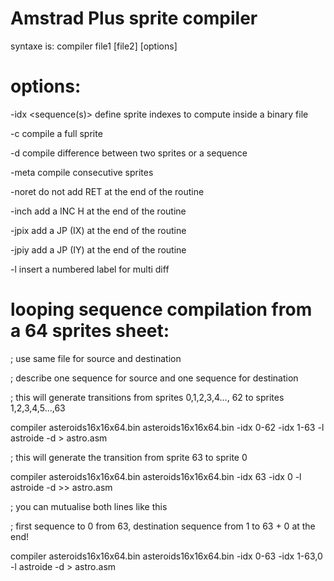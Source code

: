 # Amstrad Plus sprite compiler

syntaxe is: compiler file1 [file2] [options]

# options:
-idx <sequence(s)>  define sprite indexes to compute inside a binary file

-c     compile a full sprite

-d     compile difference between two sprites or a sequence

-meta  compile consecutive sprites

-noret do not add RET at the end of the routine

-inch  add a INC H at the end of the routine

-jpix  add a JP (IX) at the end of the routine

-jpiy  add a JP (IY) at the end of the routine

-l <label>  insert a numbered label for multi diff


# looping sequence compilation from a 64 sprites sheet:
  
; use same file for source and destination
  
; describe one sequence for source and one sequence for destination
  
; this will generate transitions from sprites 0,1,2,3,4..., 62 to sprites 1,2,3,4,5...,63
  
compiler asteroids16x16x64.bin asteroids16x16x64.bin -idx 0-62 -idx 1-63 -l astroide -d >  astro.asm
  
; this will generate the transition from sprite 63 to sprite 0
  
compiler asteroids16x16x64.bin asteroids16x16x64.bin -idx 63   -idx 0    -l astroide -d >> astro.asm
  
; you can mutualise both lines like this
  
; first sequence to 0 from 63, destination sequence from 1 to 63 + 0 at the end!
  
compiler asteroids16x16x64.bin asteroids16x16x64.bin -idx 0-63   -idx 1-63,0    -l astroide -d > astro.asm

